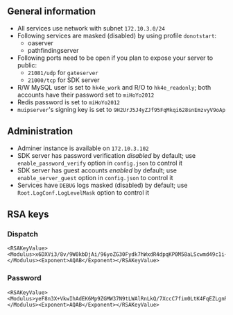 ## General information
- All services use network with subnet `172.10.3.0/24`
- Following services are masked (disabled) by using profile `donotstart`:
    - oaserver
    - pathfindingserver
- Following ports need to be open if you plan to expose your server to public:
    - `21081/udp` for `gateserver`
    - `21000/tcp` for SDK server
- R/W MySQL user is set to `hk4e_work` and R/O to `hk4e_readonly`; both accounts have their password set to `miHoYo2012`
- Redis password is set to `miHoYo2012`
- `muipserver`'s signing key is set to `9H2UrJ5J4yZJf95FqMkqi628snEmzvyV9oAp`

## Administration
- Adminer instance is available on `172.10.3.102`
- SDK server has password verification _disabled_ by default; use `enable_password_verify` option in `config.json` to control it
- SDK server has guest accounts _enabled_ by default; use `enable_server_guest` option in `config.json` to control it
- Services have `DEBUG` logs masked (disabled) by default; use `Root.LogConf.LogLevelMask` option to control it

## RSA keys
### Dispatch
```
<RSAKeyValue><Modulus>x6DXVi3/8v/9W0kbDjAi/96yoZG30Fydk7hWxdR4dpqKP0M58aLScwmd49c1i+uUGmGNmSSP0yqH2gFr6QS3yhBTnvQ3cs1UYG/j1PAHUs263pQy5gZay7RW41G+Vm2cL1AzuXpoEQ9JXDpTbOlGwl8pin+enVSYjXAwLrOQKSVRC6vrlnjDX8ozf7mPCC8h7w2XfBfsmuL+K8UvE6KDKQshQYppjDSGi8AtsFScIUmTMmXYPjWdP+gN/iD2M/vjXQAvlunSvXkHgWJ2bo/45cfFbXlxrRfStdri3SC16yFaTR6FbPh+cwci1RSZE/G1yA4hjB4UdYrb/hsYfMpK7w==</Modulus><Exponent>AQAB</Exponent></RSAKeyValue>
```
### Password
```
<RSAKeyValue><Modulus>yeF8n3X+VkwIhAdEK6Mp9ZGMW37N9tLWAlRnLkQ/7XccC7fim0LtK4FqEZLgnRvoPj0kWEhi6lWiY8v2gPdkKXhLqyTu/Cc2Ug+Let7U9t6Ez3gIdt3m5p499mbRFhx8ZuvZb6Q9I4++UXYWEfNisWADGOBl5qJD23FnMcTzjis=</Modulus><Exponent>AQAB</Exponent></RSAKeyValue>
```